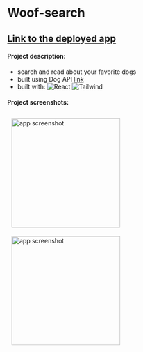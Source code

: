 # Woof-search

## [Link to the deployed app]() 

#### Project description:
- search and read about your favorite dogs
- built using Dog API [link](https://dog.ceo/dog-api/)
- built with: 
![React](https://img.shields.io/badge/react-%2320232a.svg?style=for-the-badge&logo=react&logoColor=%2361DAFB)
![Tailwind](https://img.shields.io/badge/Tailwind_CSS-38B2AC?style=for-the-badge&logo=tailwind-css&logoColor=white)

#### Project screenshots:

<img src='./assets/Screenshot_1.jpg' alt="app screenshot" title="app screenshot" style='width: 250px; margin: 10px;'> 
<img src='./assets/Screenshot_2.jpg' alt="app screenshot" title="app screenshot" style='width: 250px; margin: 10px;'> 